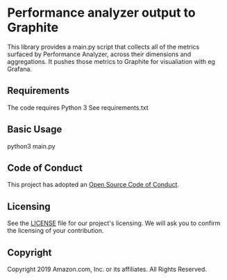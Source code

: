 # Performance analyzer output to Graphite

This library provides a main.py script that collects all of the metrics
surfaced by Performance Analyzer, across their dimensions and aggregations. It 
pushes those metrics to Graphite for visualiation with eg Grafana.

## Requirements

The code requires Python 3
See requirements.txt

## Basic Usage

python3 main.py

## Code of Conduct

This project has adopted an [Open Source Code of
Conduct](https://opendistro.github.io/for-elasticsearch/codeofconduct.html).

## Licensing

See the [LICENSE](./LICENSE) file for our project's licensing. We will ask you
to confirm the licensing of your contribution.

## Copyright

Copyright 2019 Amazon.com, Inc. or its affiliates. All Rights Reserved.
